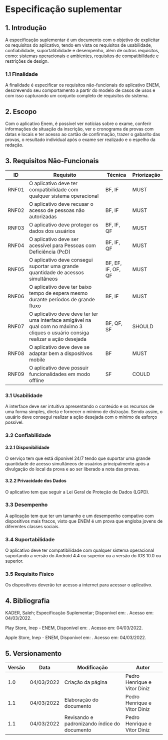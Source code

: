 # Especificação suplementar

## 1. Introdução
A especificação suplementar é um documento com o objetivo de explicitar os requisitos do aplicativo, tendo em vista os requisitos de usabilidade, confiabilidade, suportatibilidade e desempenho, além de outros requisitos, como: sistemas operacionais e ambientes, requisitos de compatibilidade e restrições de design.

### 1.1 Finalidade
A finalidade é  especificar os requisitos não-funcionais do aplicativo ENEM, descrevendo seu comportamento a partir do modelo de casos de usos e com isso capturando um conjunto completo de requisitos do sistema.

## 2. Escopo
Com o aplicativo Enem, é possível ver notícias sobre o exame, conferir informações de situação da inscrição, ver o cronograma de provas com datas e locais e ter acesso ao cartão de confirmação, trazer o gabarito das provas, o resultado individual após o exame ser realizado e o espelho da redação.

## 3. Requisitos Não-Funcionais

|  ID  |  Requisito  |  Técnica  |   Priorização  |
|------|-------------|-----------|----------------|
| RNF01 |  O aplicativo deve ter compatibilidade com qualquer sistema operacional | BF, IF  | MUST  |
| RNF02 |  O aplicativo deve recusar o acesso de pessoas não autorizadas | BF, IF  | MUST  |
| RNF03 |  O aplicativo deve proteger os dados dos usuários | BF, IF, QF  | MUST  |
| RNF04 |  O aplicativo deve ser acessível para Pessoas com Deficiência (PcD) | BF, IF, QF  | MUST  |
| RNF05 |  O aplicativo deve consegui suportar uma grande quantidade de acessos simultâneos | BF, EF, IF, OF, QF  | MUST  |
| RNF06 |  O aplicativo deve ter baixo tempo de espera mesmo durante períodos de grande fluxo | BF, IF  | MUST  |
| RNF07 |  O aplicativo deve deve ter ter uma interface amigável na qual com no máximo 3 cliques o usuário consiga realizar a ação desejada | BF, QF, SF  | SHOULD |
| RNF08 |  O aplicativo deve deve se adaptar bem a dispositivos mobile | BF  | MUST  |
| RNF09 |  O aplicativo deve possuir funcionalidades em modo offline | SF  | COULD  |


### 3.1 Usabilidade
A interface deve ser intuitiva apresentando o conteúdo e os recursos de uma forma simples, direta e fornecer o mínimo de distração. Sendo assim, o usuário deve consegui realizar a ação desejada com o mínimo de esforço possível.

### 3.2 Confiabilidade

<h4 class="header-light">3.2.1 Disponibilidade</h4>
O serviço tem que está diponível 24/7 tendo que suportar uma grande quantidade de acesso simultâneos de usuários principalmente após a divulgação do local da prova e ao ser liberado a nota das provas.

<h4 class="header-light">3.2.2 Privacidade dos Dados</h4>
O aplicativo tem que seguir a Lei Geral de Proteção de Dados (LGPD).

### 3.3 Desempenho
A aplicação tem que ter um tamanho e um desempenho compativo com dispositivos mais fracos, visto que ENEM é um prova que engloba jovens de diferentes classes sociais.

### 3.4 Suportabilidade
O aplicativo deve ter compatibilidade com qualquer sistema operacional suportando a versão do Android 4.4 ou superior ou a versão do IOS 10.0 ou superior.

### 3.5 Requisito Físico
Os dispositivos deverão ter acesso a internet para acessar o aplicativo.

## 4. Bibliografia
<p>KADER, Saleh; Especificação Suplementar; Disponível em: <https://requisitos-habitica.netlify.com/EspecificacaoSuplementar>. Acesso em: 04/03/2022.</p>
<p>Play Store, Inep - ENEM, Disponível em: <https://play.google.com/store/apps/details?id=br.gov.inep.inepenem&hl=pt_BR&gl=US>. Acesso em: 04/03/2022.</p>
<p>Apple Store, Inep - ENEM, Disponível em: <https://apps.apple.com/br/app/enem-inep/id1114622953>. Acesso em: 04/03/2022.</p>

## 5. Versionamento

| Versão | Data | Modificação | Autor |
|--|--|--|--|
| 1.0 | 04/03/2022 | Criação da página | Pedro Henrique e Vitor Diniz |
| 1.1 | 04/03/2022  | Elaboração do documento | Pedro Henrique e Vitor Diniz |
| 1.1 | 04/03/2022  | Revisando e padronizando índice do documento | Pedro Henrique e Vitor Diniz |